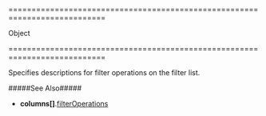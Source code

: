 ===========================================================================
<!--type-->Object<!--/type-->
===========================================================================

<!--shortDescription-->
Specifies descriptions for filter operations on the filter list.
<!--/shortDescription-->

<!--fullDescription-->
#####See Also#####
- **columns[]**.[filterOperations]({basewidgetpath}/Configuration/columns/#filterOperations)
<!--/fullDescription-->
